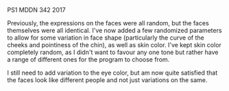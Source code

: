 PS1 MDDN 342 2017

Previously, the expressions on the faces were all random, but the faces themselves were all identical. I've now added a few randomized parameters to allow for some variation in face shape (particularly the curve of the cheeks and pointiness of the chin), as well as skin color. I've kept skin color completely random, as I didn't want to favour any one tone but rather have a range of different ones for the program to choose from. 

I still need to add variation to the eye color, but am now quite satisfied that the faces look like different people and not just variations on the same. 